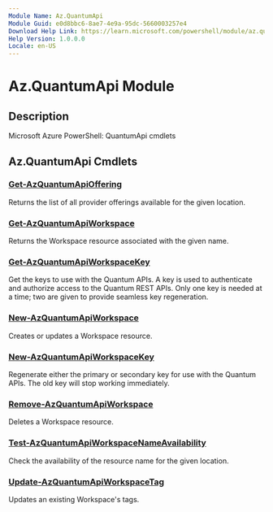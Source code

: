 ```yaml
---
Module Name: Az.QuantumApi
Module Guid: e0d8bbc6-8ae7-4e9a-95dc-5660003257e4
Download Help Link: https://learn.microsoft.com/powershell/module/az.quantumapi
Help Version: 1.0.0.0
Locale: en-US
---
```


# Az.QuantumApi Module
## Description
Microsoft Azure PowerShell: QuantumApi cmdlets

## Az.QuantumApi Cmdlets
### [Get-AzQuantumApiOffering](Get-AzQuantumApiOffering.md)
Returns the list of all provider offerings available for the given location.

### [Get-AzQuantumApiWorkspace](Get-AzQuantumApiWorkspace.md)
Returns the Workspace resource associated with the given name.

### [Get-AzQuantumApiWorkspaceKey](Get-AzQuantumApiWorkspaceKey.md)
Get the keys to use with the Quantum APIs.
A key is used to authenticate and authorize access to the Quantum REST APIs.
Only one key is needed at a time; two are given to provide seamless key regeneration.

### [New-AzQuantumApiWorkspace](New-AzQuantumApiWorkspace.md)
Creates or updates a Workspace resource.

### [New-AzQuantumApiWorkspaceKey](New-AzQuantumApiWorkspaceKey.md)
Regenerate either the primary or secondary key for use with the Quantum APIs.
The old key will stop working immediately.

### [Remove-AzQuantumApiWorkspace](Remove-AzQuantumApiWorkspace.md)
Deletes a Workspace resource.

### [Test-AzQuantumApiWorkspaceNameAvailability](Test-AzQuantumApiWorkspaceNameAvailability.md)
Check the availability of the resource name for the given location.

### [Update-AzQuantumApiWorkspaceTag](Update-AzQuantumApiWorkspaceTag.md)
Updates an existing Workspace's tags.

